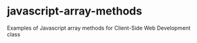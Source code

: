 # javascript-array-methods
Examples of Javascript array methods for Client-Side Web Development class
